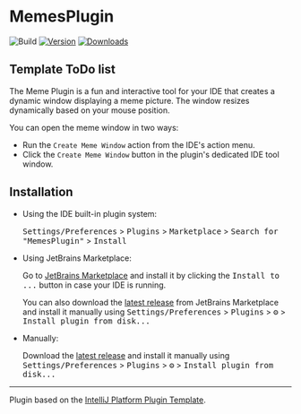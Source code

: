 # MemesPlugin

![Build](https://github.com/PDDMain/MemesPlugin/workflows/Build/badge.svg)
[![Version](https://img.shields.io/jetbrains/plugin/v/26177.svg)](https://plugins.jetbrains.com/plugin/26177)
[![Downloads](https://img.shields.io/jetbrains/plugin/d/26177.svg)](https://plugins.jetbrains.com/plugin/26177)

## Template ToDo list


<!-- Plugin description -->
The Meme Plugin is a fun and interactive tool for your IDE that creates a dynamic window displaying a meme picture. The window resizes dynamically based on your mouse position.

You can open the meme window in two ways:

* Run the `Create Meme Window` action from the IDE's action menu.
* Click the `Create Meme Window` button in the plugin's dedicated IDE tool window.
<!-- Plugin description end -->

## Installation

- Using the IDE built-in plugin system:
  
  <kbd>Settings/Preferences</kbd> > <kbd>Plugins</kbd> > <kbd>Marketplace</kbd> > <kbd>Search for "MemesPlugin"</kbd> >
  <kbd>Install</kbd>
  
- Using JetBrains Marketplace:

  Go to [JetBrains Marketplace](https://plugins.jetbrains.com/plugin/26177) and install it by clicking the <kbd>Install to ...</kbd> button in case your IDE is running.

  You can also download the [latest release](https://plugins.jetbrains.com/plugin/26177/versions) from JetBrains Marketplace and install it manually using
  <kbd>Settings/Preferences</kbd> > <kbd>Plugins</kbd> > <kbd>⚙️</kbd> > <kbd>Install plugin from disk...</kbd>

- Manually:

  Download the [latest release](https://github.com/PDDMain/MemesPlugin/releases/latest) and install it manually using
  <kbd>Settings/Preferences</kbd> > <kbd>Plugins</kbd> > <kbd>⚙️</kbd> > <kbd>Install plugin from disk...</kbd>


---
Plugin based on the [IntelliJ Platform Plugin Template][template].

[template]: https://github.com/JetBrains/intellij-platform-plugin-template
[docs:plugin-description]: https://plugins.jetbrains.com/docs/intellij/plugin-user-experience.html#plugin-description-and-presentation
